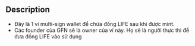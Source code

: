 ## Description
- Đây là 1 ví multi-sign wallet để chứa đồng LIFE sau khi được mint.
- Các founder của GFN sẽ là owner của ví này. Họ sẽ là người thực thi để đưa 
đồng LIFE vào sử dụng
